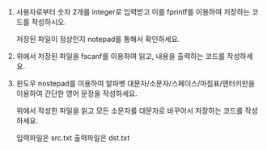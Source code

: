 1) 사용자로부터 숫자 2개를 integer로 입력받고 이를 fprintf를 이용하여 저장하는 코드를 작성하시오.

   저장된 파일이 정상인지 notepad를 통해서 확인하세요.



2) 위에서 저장된 파일을 fscanf를 이용하여 읽고, 내용을 출력하는 코드를 작성하세요.



3) 윈도우 nostepad를 이용하여 알파벳 대문자/소문자/스페이스/마침표/엔터키만을 이용하여 간단한 영어 문장을 작성하세요.

   위에서 작성한 파일을 읽고 모든 소문자를 대문자로 바꾸어서 저장하는 코드를 작성하세요.

   입력파일은 src.txt 출력파일은 dst.txt

